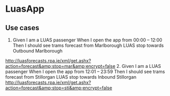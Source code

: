 # LuasApp

## Use cases

1. Given I am a LUAS passenger
When I open the app from 00:00 – 12:00
Then I should see trams forecast from Marlborough LUAS stop towards Outbound
Marlborough

http://luasforecasts.rpa.ie/xml/get.ashx?action=forecast&amp;stop=mar&amp;encrypt=false
2. Given I am a LUAS passenger
When I open the app from 12:01 – 23:59
Then I should see trams forecast from Stillorgan LUAS stop towards Inbound
Stillorgan
http://luasforecasts.rpa.ie/xml/get.ashx?action=forecast&amp;stop=sti&amp;encrypt=false


